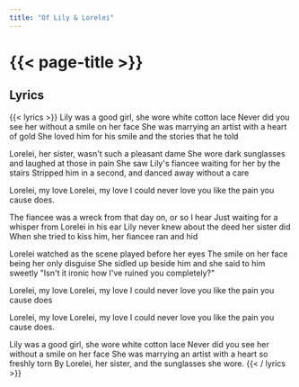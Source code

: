 ```yaml
---
title: "Of Lily & Lorelei"
---
```

# {{< page-title >}}

## Lyrics
{{< lyrics >}}
Lily was a good girl, she wore white cotton lace
Never did you see her without a smile on her face
She was marrying an artist with a heart of gold
She loved him for his smile and the stories that he told

Lorelei, her sister, wasn't such a pleasant dame
She wore dark sunglasses and laughed at those in pain
She saw Lily's fiancee waiting for her by the stairs
Stripped him in a second, and danced away without a care

Lorelei, my love
Lorelei, my love
I could never love you
like the pain you cause does.

The fiancee was a wreck from that day on, or so I hear
Just waiting for a whisper from Lorelei in his ear
Lily never knew about the deed her sister did
When she tried to kiss him, her fiancee ran and hid

Lorelei watched as the scene played before her eyes
The smile on her face being her only disguise
She sidled up beside him and she said to him sweetly
"Isn't it ironic how I've ruined you completely?"

Lorelei, my love
Lorelei, my love
I could never love you
like the pain you cause does

Lorelei, my love
Lorelei, my love
I could never love you
like the pain you cause does.

Lily was a good girl, she wore white cotton lace
Never did you see her without a smile on her face
She was marrying an artist with a heart so freshly torn
By Lorelei, her sister, and the sunglasses she wore.
{{< / lyrics >}}
